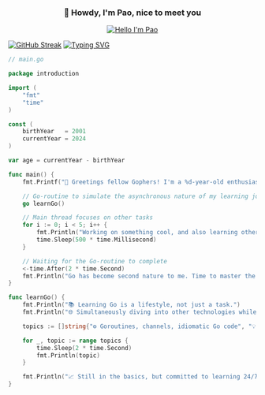 <p align="center">
  <h3 align="center">👋 Howdy, I'm Pao, nice to meet you</h3>
</p>

<p align="center">
  <a href="https://github.com/woonmapao?tab=stars"><img src="https://readme-typing-svg.demolab.com?font=Noto+Sans&duration=1000&pause=200&color=FF6E96&background=282A3600&center=true&vCenter=true&random=false&width=200&lines=%E6%94%B9%E5%96%84;mejorando;%D8%AA%D8%AD%D8%B3%D9%8A%D9%86;%E0%B8%9E%E0%B8%B1%E0%B8%92%E0%B8%99%E0%B8%B2;Improving" alt="Hello I'm Pao" /></a>
  
  
[![GitHub Streak](https://streak-stats.demolab.com?user=woonmapao&theme=dracula&hide_border=true&border_radius=6.9&card_width=1080)](https://github.com/woonmapao?tab=stars)
<a href="https://github.com/woonmapao?tab=stars"><img src="https://readme-typing-svg.demolab.com?font=Fira+Code&duration=100&pause=500&color=79DAFA&background=282A3600&vCenter=true&multiline=true&repeat=false&random=false&width=1080&height=350&lines=%F0%9F%9A%80+Greetings+fellow+Gophers!+I'm+a+23-year-old+enthusiast+in+pursuit+of+Go+mastery.;Working+on+something+cool%2C+and+also+learning+other+tech+stacks...;%F0%9F%93%9A+Learning+Go+is+a+lifestyle%2C+not+just+a+task.;%F0%9F%8C%90+Simultaneously+diving+into+other+technologies+while+mastering+the+basics.;Working+on+something+cool%2C+and+also+learning+other+tech+stacks...;Working+on+something+cool%2C+and+also+learning+other+tech+stacks...;%E2%9A%99%EF%B8%8F+Goroutines%2C+channels%2C+idiomatic+Go+code;Working+on+something+cool%2C+and+also+learning+other+tech+stacks...;%F0%9F%92%A1+Efficient+use+of+CPU+cores;Working+on+something+cool%2C+and+also+learning+other+tech+stacks...;%F0%9F%8C%90+Building+scalable+and+concurrent+systems;%F0%9F%93%88+Still+in+the+basics%2C+but+committed+to+learning+24%2F7.;Go+has+become+second+nature+to+me.+Time+to+master+the+intricacies+of+concurrency!" alt="Typing SVG" /></a>

<!-- markdownlint-enable MD033 -->

```go
// main.go

package introduction

import (
	"fmt"
	"time"
)

const (
	birthYear   = 2001
	currentYear = 2024
)

var age = currentYear - birthYear

func main() {
	fmt.Printf("🚀 Greetings fellow Gophers! I'm a %d-year-old enthusiast in pursuit of Go mastery.\n", age)

	// Go-routine to simulate the asynchronous nature of my learning journey
	go learnGo()

	// Main thread focuses on other tasks
	for i := 0; i < 5; i++ {
		fmt.Println("Working on something cool, and also learning other tech stacks...")
		time.Sleep(500 * time.Millisecond)
	}

	// Waiting for the Go-routine to complete
	<-time.After(2 * time.Second)
	fmt.Println("Go has become second nature to me. Time to master the intricacies of concurrency!")
}

func learnGo() {
	fmt.Println("📚 Learning Go is a lifestyle, not just a task.")
	fmt.Println("🌐 Simultaneously diving into other technologies while mastering the basics.")

	topics := []string{"⚙️ Goroutines, channels, idiomatic Go code", "💡 Efficient use of CPU cores", "🌐 Building scalable and concurrent systems"}

	for _, topic := range topics {
		time.Sleep(2 * time.Second)
		fmt.Println(topic)
	}

	fmt.Println("📈 Still in the basics, but committed to learning 24/7.")
}

```
